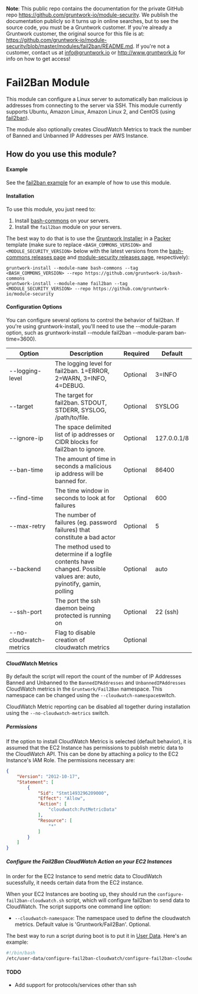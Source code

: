 **Note**: This public repo contains the documentation for the private GitHub repo <https://github.com/gruntwork-io/module-security>.
We publish the documentation publicly so it turns up in online searches, but to see the source code, you must be a Gruntwork customer.
If you're already a Gruntwork customer, the original source for this file is at: <https://github.com/gruntwork-io/module-security/blob/master/modules/fail2ban/README.md>.
If you're not a customer, contact us at <info@gruntwork.io> or <http://www.gruntwork.io> for info on how to get access!

# Fail2Ban Module

This module can configure a Linux server to automatically ban malicious ip addresses from connecting to the server
via SSH. This module currently supports Ubuntu, Amazon Linux, Amazon Linux 2, and CentOS (using
[fail2ban](https://www.fail2ban.org)).

The module also optionally creates CloudWatch Metrics to track the number of Banned and Unbanned IP Addresses per AWS 
Instance.

## How do you use this module?

#### Example

See the [fail2ban example](/examples/fail2ban) for an example of how to use this module.

#### Installation

To use this module, you just need to:

1. Install [bash-commons](https://github.com/gruntwork-io/bash-commons) on your servers.
1. Install the `fail2ban` module on your servers.

The best way to do that is to use the [Gruntwork Installer](https://github.com/gruntwork-io/gruntwork-installer) in a
[Packer](https://www.packer.io/) template (make sure to replace `<BASH_COMMONS_VERSION>` and
`<MODULE_SECURITY_VERSION>` below with the latest versions from the [bash-commons releases
page](https://github.com/gruntwork-io/bash-commons/releases) and [module-security releases
page](https://github.com/gruntwork-io/module-security-public/releases), respectively):

```
gruntwork-install --module-name bash-commons --tag <BASH_COMMONS_VERSION> --repo https://github.com/gruntwork-io/bash-commons
gruntwork-install --module-name fail2ban --tag <MODULE_SECURITY_VERSION> --repo https://github.com/gruntwork-io/module-security
```

#### Configuration Options
You can configure several options to control the behavior of fail2ban. If you're using gruntwork-install, you'll need to 
use the --module-param option, such as gruntwork-install --module fail2ban --module-param ban-time=3600).

|Option|Description|Required|Default|
|---|---|---|---|
|--logging-level|The logging level for fail2ban. 1=ERROR, 2=WARN, 3=INFO, 4=DEBUG.|Optional|3=INFO|
|--target|The target for fail2ban. STDOUT, STDERR, SYSLOG, /path/to/file. |Optional|SYSLOG|
|--ignore-ip|The space delimited list of ip addresses or CIDR blocks for fail2ban to ignore.|Optional|127.0.0.1/8|
|--ban-time|The amount of time in seconds a malicious ip address will be banned for.|Optional|86400|
|--find-time|The time window in seconds to look at for failures|Optional|600|
|--max-retry|The number of failures (eg. password failures) that constitute a bad actor|Optional|5|
|--backend|The method used to determine if a logfile contents have changed. Possible values are: auto, pyinotify, gamin, polling|Optional|auto|
|--ssh-port|The port the ssh daemon being protected is running on|Optional|22 (ssh)|
|--no-cloudwatch-metrics|Flag to disable creation of cloudwatch metrics|Optional||

#### CloudWatch Metrics
By default the script will report the count of the number of IP Addresses Banned and Unbanned to the `BannedIPAddresses` 
and `UnbannedIPAddresses` CloudWatch metrics in the `Gruntwork/Fail2Ban` namespace. This namespace can be changed using 
the `--cloudwatch-namespace`switch. 

CloudWatch Metric reporting can be disabled all together during installation using the `--no-cloudwatch-metrics` switch.  

##### Permissions
If the option to install CloudWatch Metrics is selected (default behavior), it is assumed that the EC2 Instance has 
permissions to publish metric data to the CloudWatch API. This can be done by attaching a policy to the EC2 Instance's 
IAM Role. The permissions necessary are:

```json
{
    "Version": "2012-10-17",
    "Statement": [
        {
            "Sid": "Stmt1493296209000",
            "Effect": "Allow",
            "Action": [
                "cloudwatch:PutMetricData"
            ],
            "Resource": [
                "*"
            ]
        }
    ]
}
```

##### Configure the Fail2Ban CloudWatch Action on your EC2 Instances

In order for the EC2 Instance to send metric data to CloudWatch sucessfully, it needs certain data from the EC2 instance.

When your EC2 Instances are booting up, they should run the `configure-fail2ban-cloudwatch.sh` script, which will configure
fail2ban to send data to CloudWatch. The script supports one command line option:

* `--cloudwatch-namespace`: The namespace used to define the cloudwatch metrics. Default value is 'Gruntwork/Fail2Ban'. Optional.

The best way to run a script during boot is to put it in [User
Data](http://docs.aws.amazon.com/AWSEC2/latest/UserGuide/user-data.html#user-data-shell-scripts). Here's an example:

```bash
#!/bin/bash
/etc/user-data/configure-fail2ban-cloudwatch/configure-fail2ban-cloudwatch.sh --cloudwatch-namespace Acme/Fail2Ban
```

#### TODO

* Add support for protocols/services other than ssh
